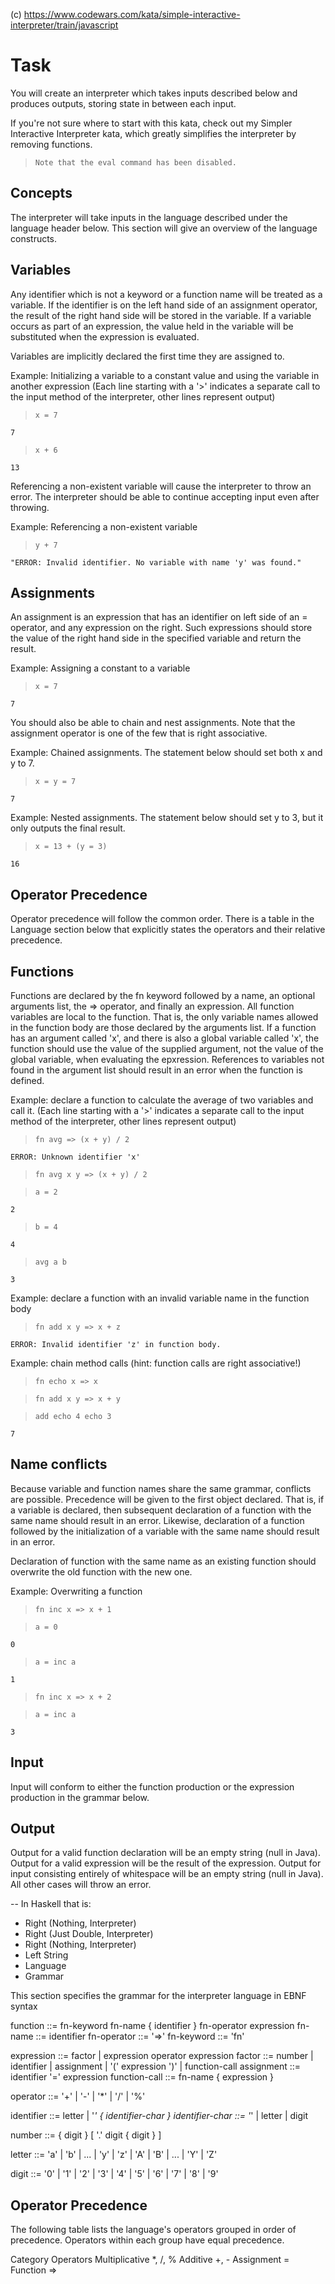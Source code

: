 (c) https://www.codewars.com/kata/simple-interactive-interpreter/train/javascript

# Task

You will create an interpreter which takes inputs described below and produces outputs, storing state in between each input.

If you're not sure where to start with this kata, check out my Simpler Interactive Interpreter kata, which greatly simplifies the interpreter by removing functions.

> `Note that the eval command has been disabled.`

## Concepts

The interpreter will take inputs in the language described under the language header below. This section will give an overview of the language constructs.

## Variables

Any identifier which is not a keyword or a function name will be treated as a variable. If the identifier is on the left hand side of an assignment operator, the result of the right hand side will be stored in the variable. If a variable occurs as part of an expression, the value held in the variable will be substituted when the expression is evaluated.

Variables are implicitly declared the first time they are assigned to.

Example: Initializing a variable to a constant value and using the variable in another expression (Each line starting with a '>' indicates a separate call to the input method of the interpreter, other lines represent output)

> `x = 7`

    7

> `x + 6`

    13

Referencing a non-existent variable will cause the interpreter to throw an error. The interpreter should be able to continue accepting input even after throwing.

Example: Referencing a non-existent variable

> `y + 7`

    "ERROR: Invalid identifier. No variable with name 'y' was found."

## Assignments

An assignment is an expression that has an identifier on left side of an = operator, and any expression on the right. Such expressions should store the value of the right hand side in the specified variable and return the result.

Example: Assigning a constant to a variable

> `x = 7`

    7

You should also be able to chain and nest assignments. Note that the assignment operator is one of the few that is right associative.

Example: Chained assignments. The statement below should set both x and y to 7.

> `x = y = 7`

    7

Example: Nested assignments. The statement below should set y to 3, but it only outputs the final result.

> `x = 13 + (y = 3)`

    16

## Operator Precedence

Operator precedence will follow the common order. There is a table in the Language section below that explicitly states the operators and their relative precedence.

## Functions

Functions are declared by the fn keyword followed by a name, an optional arguments list, the => operator, and finally an expression. All function variables are local to the function. That is, the only variable names allowed in the function body are those declared by the arguments list. If a function has an argument called 'x', and there is also a global variable called 'x', the function should use the value of the supplied argument, not the value of the global variable, when evaluating the epxression. References to variables not found in the argument list should result in an error when the function is defined.

Example: declare a function to calculate the average of two variables and call it. (Each line starting with a '>' indicates a separate call to the input method of the interpreter, other lines represent output)

> `fn avg => (x + y) / 2`

    ERROR: Unknown identifier 'x'

> `fn avg x y => (x + y) / 2`

> `a = 2`

    2

> `b = 4`

    4

> `avg a b`

    3

Example: declare a function with an invalid variable name in the function body

> `fn add x y => x + z`

    ERROR: Invalid identifier 'z' in function body.

Example: chain method calls (hint: function calls are right associative!)

> `fn echo x => x`

> `fn add x y => x + y`

> `add echo 4 echo 3`

    7

## Name conflicts

Because variable and function names share the same grammar, conflicts are possible. Precedence will be given to the first object declared. That is, if a variable is declared, then subsequent declaration of a function with the same name should result in an error. Likewise, declaration of a function followed by the initialization of a variable with the same name should result in an error.

Declaration of function with the same name as an existing function should overwrite the old function with the new one.

Example: Overwriting a function

> `fn inc x => x + 1`

> `a = 0`

    0

> `a = inc a`

    1

> `fn inc x => x + 2`

> `a = inc a`

    3

## Input

Input will conform to either the function production or the expression production in the grammar below.

## Output

Output for a valid function declaration will be an empty string (null in Java).
Output for a valid expression will be the result of the expression.
Output for input consisting entirely of whitespace will be an empty string (null in Java).
All other cases will throw an error.

-- In Haskell that is:
- Right (Nothing, Interpreter)
- Right (Just Double, Interpreter)
- Right (Nothing, Interpreter)
- Left String
- Language
- Grammar

This section specifies the grammar for the interpreter language in EBNF syntax

function ::= fn-keyword fn-name { identifier } fn-operator expression
fn-name ::= identifier
fn-operator ::= '=>'
fn-keyword ::= 'fn'

expression ::= factor | expression operator expression
factor ::= number | identifier | assignment | '(' expression ')' | function-call
assignment ::= identifier '=' expression
function-call ::= fn-name { expression }

operator ::= '+' | '-' | '\*' | '/' | '%'

identifier ::= letter | '_' { identifier-char }
identifier-char ::= '_' | letter | digit

number ::= { digit } [ '.' digit { digit } ]

letter ::= 'a' | 'b' | ... | 'y' | 'z' | 'A' | 'B' | ... | 'Y' | 'Z'

digit ::= '0' | '1' | '2' | '3' | '4' | '5' | '6' | '7' | '8' | '9'

## Operator Precedence
The following table lists the language's operators grouped in order of precedence. Operators within each group have equal precedence.

Category Operators
Multiplicative \*, /, %
Additive +, -
Assignment =
Function =>
